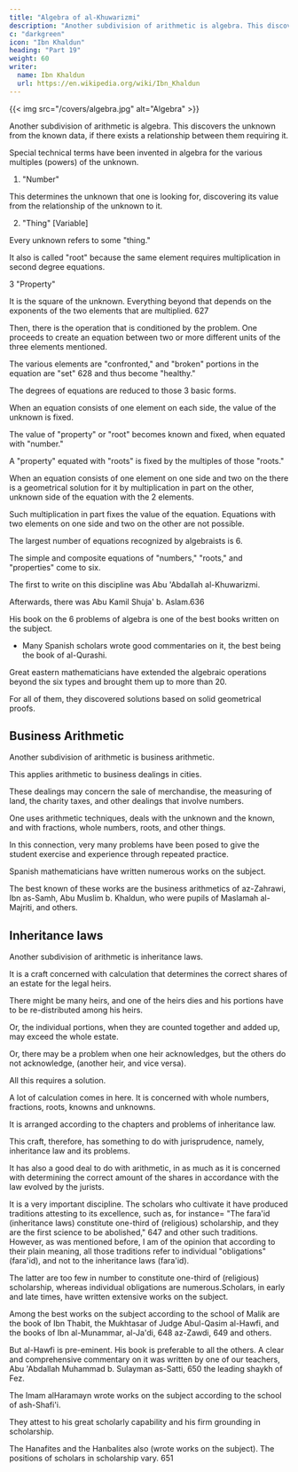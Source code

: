 ```yaml
---
title: "Algebra of al-Khuwarizmi"
description: "Another subdivision of arithmetic is algebra. This discovers the unknown from the known data, if there exists a relationship between them requiring it"
c: "darkgreen"
icon: "Ibn Khaldun"
heading: "Part 19"
weight: 60
writer:
  name: Ibn Khaldun
  url: https://en.wikipedia.org/wiki/Ibn_Khaldun
---
```



{{< img src="/covers/algebra.jpg" alt="Algebra" >}}

Another subdivision of arithmetic is algebra. This discovers the unknown from the known data, if there exists a relationship between them requiring it. 

Special technical terms have been invented in algebra for the various multiples (powers) of the unknown. 

1. "Number"

This determines the unknown that one is looking for, discovering its value from the relationship of the unknown to it.

2. "Thing" [Variable]

Every unknown refers to some "thing." 

It also is called "root" because the same element requires multiplication in second degree equations. 

3 "Property"

It is the square of the unknown. Everything beyond that depends on the exponents of the two elements that are multiplied. 627

Then, there is the operation that is conditioned by the problem. One proceeds to create an equation between two or more different units of the three elements mentioned. 

The various elements are "confronted," and "broken" portions in the equation are "set" 628 and thus become "healthy." 

The degrees of equations are reduced to those 3 basic forms. 

<!-- Thus, they come to be three. 

Algebra revolves around these three basic forms:
- number
- thing
- property -->

When an equation consists of one element on each side, the value of the unknown is fixed. 

The value of "property" or "root" becomes known and fixed, when equated with "number." 

A "property" equated with "roots" is fixed by the multiples of those "roots."

When an equation consists of one element on one side and two on the there is a geometrical solution for it by multiplication in part on the other, unknown side of the equation with the 2 elements. 

Such multiplication in part fixes the value of the equation. Equations with two elements on one side and two on the other are not possible.

The largest number of equations recognized by algebraists is 6. 

The simple and composite equations of "numbers," "roots," and "properties" come to six.

The first to write on this discipline was Abu 'Abdallah al-Khuwarizmi.

Afterwards, there was Abu Kamil Shuja' b. Aslam.636

His book on the 6 problems of algebra is one of the best books written on the subject. 

- Many Spanish scholars wrote good commentaries on it, the best being the book of al-Qurashi.

Great eastern mathematicians have extended the algebraic operations beyond the six types and brought them up to more than 20. 

For all of them, they discovered solutions based on solid geometrical proofs.


## Business Arithmetic

Another subdivision of arithmetic is business arithmetic. 

This applies arithmetic to business dealings in cities. 

These dealings may concern the sale of merchandise, the measuring of land, the charity taxes, and other dealings that involve numbers. 

One uses arithmetic techniques, deals with the unknown and the known, and with fractions, whole numbers, roots, and other things.

In this connection, very many problems have been posed to give the student exercise and experience through repeated practice.

Spanish mathematicians have written numerous works on the subject.

The best known of these works are the business arithmetics of az-Zahrawi, Ibn as-Samh, Abu Muslim b. Khaldun, who were pupils of Maslamah al-Majriti, and others.

## Inheritance laws 

Another subdivision of arithmetic is inheritance laws. 

It is a craft concerned with calculation that determines the correct shares of an estate for the legal heirs. 

There might be many heirs, and one of the heirs dies and his portions have to be re-distributed among his heirs. 

Or, the individual portions, when they are counted together and added up, may exceed the whole estate.

Or, there may be a problem when one heir acknowledges, but the others do not acknowledge, (another heir, and vice versa). 

All this requires a solution.

<!-- , in order to determine the correct amount of the shares in an estate and the correct share that goes to each relative, so that the heirs get the amounts of the estate to which they are entitled in view of the total amount of the shares of the estate.  -->

A lot of calculation comes in here. It is concerned with whole numbers, fractions, roots, knowns and unknowns.

It is arranged according to the chapters and problems of inheritance law.

This craft, therefore, has something to do with jurisprudence, namely, inheritance law and its problems.

<!-- , as far as it is concerned with the laws concerning the legal shares of inheritance, the reduction of the individual shares ('awl), the acknowledgement or
non-acknowledgement (of heirs), wills, manumission by will, and other problems. -->

It has also a good deal to do with arithmetic, in as much as it is concerned with determining the correct amount of the shares in accordance with the law evolved by the jurists.

It is a very important discipline. The scholars who cultivate it have produced traditions attesting to its excellence, such as, for instance= "The fara'id (inheritance laws) constitute one-third of (religious) scholarship, and they are the first science to be abolished," 647 and other such traditions. However, as was mentioned before, I am of the opinion that according to their plain meaning, all those traditions refer to individual "obligations" (fara'id), and not to the inheritance laws (fara'id). 

The latter are too few in number to constitute one-third of (religious) scholarship, whereas individual obligations are numerous.Scholars, in early and late times, have written extensive works on the subject.

Among the best works on the subject according to the school of Malik are the book of Ibn Thabit, the Mukhtasar of Judge Abul-Qasim al-Hawfi, and the books of Ibn al-Munammar, al-Ja'di, 648 az-Zawdi, 649 and others.

But al-Hawfi is pre-eminent. His book is preferable to all the others. A clear and comprehensive commentary on it was written by one of our teachers, Abu 'Abdallah Muhammad b. Sulayman as-Satti, 650 the leading shaykh of Fez. 

The Imam alHaramayn wrote works on the subject according to the school of ash-Shafi'i.

They attest to his great scholarly capability and his firm grounding in scholarship. 

The Hanafites and the Hanbalites also (wrote works on the subject). The positions of scholars in scholarship vary. 651
